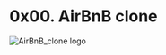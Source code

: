 # 0x00. AirBnB clone

![AirBnB_clone logo](https://s3.amazonaws.com/alx-intranet.hbtn.io/uploads/medias/2018/6/65f4a1dd9c51265f49d0.png)
